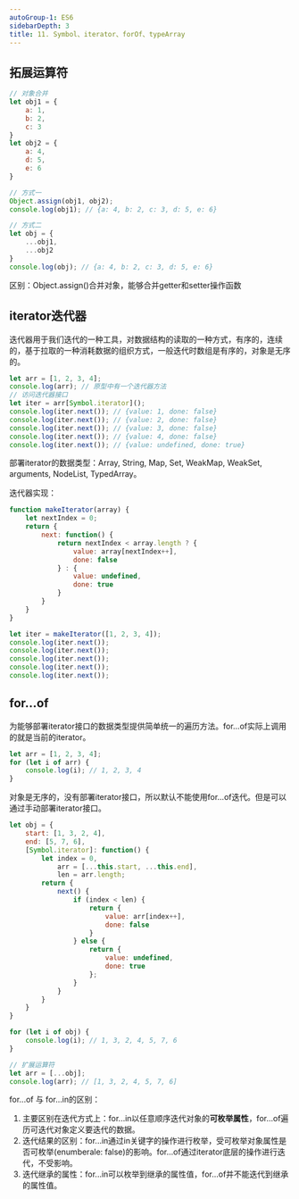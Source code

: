 ```yaml
---
autoGroup-1: ES6
sidebarDepth: 3
title: 11. Symbol、iterator、forOf、typeArray
---
```


## 拓展运算符
```js
// 对象合并
let obj1 = {
    a: 1,
    b: 2,
    c: 3
}
let obj2 = {
    a: 4,
    d: 5,
    e: 6
}

// 方式一
Object.assign(obj1, obj2);
console.log(obj1); // {a: 4, b: 2, c: 3, d: 5, e: 6}

// 方式二
let obj = {
    ...obj1,
    ...obj2
}
console.log(obj); // {a: 4, b: 2, c: 3, d: 5, e: 6}
```
区别：Object.assign()合并对象，能够合并getter和setter操作函数

## iterator迭代器
迭代器用于我们迭代的一种工具，对数据结构的读取的一种方式，有序的，连续的，基于拉取的一种消耗数据的组织方式，一般迭代时数组是有序的，对象是无序的。
```js
let arr = [1, 2, 3, 4];
console.log(arr); // 原型中有一个迭代器方法
// 访问迭代器接口
let iter = arr[Symbol.iterator]();
console.log(iter.next()); // {value: 1, done: false}
console.log(iter.next()); // {value: 2, done: false}
console.log(iter.next()); // {value: 3, done: false}
console.log(iter.next()); // {value: 4, done: false}
console.log(iter.next()); // {value: undefined, done: true}
```
部署iterator的数据类型：Array, String, Map, Set, WeakMap, WeakSet, arguments, NodeList, TypedArray。

迭代器实现：
```js
function makeIterator(array) {
    let nextIndex = 0;
    return {
        next: function() {
            return nextIndex < array.length ? {
                value: array[nextIndex++],
                done: false
            } : {
                value: undefined,
                done: true
            }
        }
    }
}

let iter = makeIterator([1, 2, 3, 4]);
console.log(iter.next());
console.log(iter.next());
console.log(iter.next());
console.log(iter.next());
console.log(iter.next());
```

## for...of
为能够部署iterator接口的数据类型提供简单统一的遍历方法。for...of实际上调用的就是当前的iterator。
```js
let arr = [1, 2, 3, 4];
for (let i of arr) {
    console.log(i); // 1, 2, 3, 4
}
```
对象是无序的，没有部署iterator接口，所以默认不能使用for...of迭代。但是可以通过手动部署iterator接口。
```js
let obj = {
    start: [1, 3, 2, 4],
    end: [5, 7, 6],
    [Symbol.iterator]: function() {
        let index = 0,
            arr = [...this.start, ...this.end],
            len = arr.length;
        return {
            next() {
                if (index < len) {
                    return {
                        value: arr[index++],
                        done: false
                    }
                } else {
                    return {
                        value: undefined,
                        done: true
                    };
                }
            }
        }
    }
}

for (let i of obj) {
    console.log(i); // 1, 3, 2, 4, 5, 7, 6
}

// 扩展运算符
let arr = [...obj];
console.log(arr); // [1, 3, 2, 4, 5, 7, 6]
```

for...of 与 for...in的区别：
1. 主要区别在迭代方式上：for...in以任意顺序迭代对象的**可枚举属性**，for...of遍历可迭代对象定义要迭代的数据。
2. 迭代结果的区别：for...in通过in关键字的操作进行枚举，受可枚举对象属性是否可枚举(enumberale: false)的影响。for...of通过iterator底层的操作进行迭代，不受影响。
3. 迭代继承的属性：for...in可以枚举到继承的属性值，for...of并不能迭代到继承的属性值。

